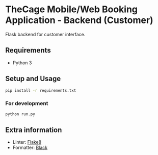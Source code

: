# TheCage Mobile/Web Booking Application - Backend (Customer)

Flask backend for customer interface.

## Requirements
- Python 3

## Setup and Usage
```bash
pip install -r requirements.txt
```

### For development
```python
python run.py
```

## Extra information
- Linter: [Flake8](https://github.com/PyCQA/flake8)
- Formatter: [Black](https://github.com/psf/black)
